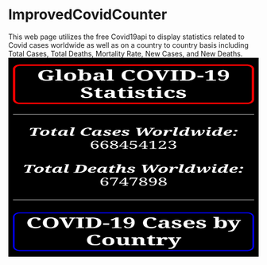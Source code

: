 # ImprovedCovidCounter
This web page utilizes the free Covid19api to display statistics related to Covid cases worldwide as well as on a country to country basis including Total Cases, Total Deaths, Mortality Rate, New Cases, and New Deaths.
<Img SRC="Screenshot_20230201-091943-924.png" width=600 height=400>

